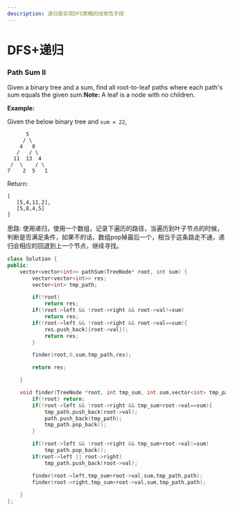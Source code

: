 ```yaml
---
description: 递归是实现DFS策略的经常性手段
---
```


# DFS+递归

### Path Sum II

Given a binary tree and a sum, find all root-to-leaf paths where each path's sum equals the given sum.**Note:** A leaf is a node with no children.

**Example:**

Given the below binary tree and `sum = 22`,

```text
      5
     / \
    4   8
   /   / \
  11  13  4
 /  \    / \
7    2  5   1
```

Return:

```text
[
   [5,4,11,2],
   [5,8,4,5]
]
```

思路: 使用递归，使用一个数组，记录下遍历的路径，当遍历到叶子节点的时候，判断是否满足条件，如果不的话，数组pop掉最后一个，相当于这条路走不通，递归会相应的回退到上一个节点，继续寻找。

```cpp
class Solution {
public:
    vector<vector<int>> pathSum(TreeNode* root, int sum) {
        vector<vector<int>> res;
        vector<int> tmp_path;

        if(!root)
        	return res;
        if(!root->left && !root->right && root->val!=sum)
        	return res;
        if(!root->left && !root->right && root->val==sum){
        	res.push_back({root->val});
        	return res;
        }

        finder(root,0,sum,tmp_path,res);

        return res;

    }

    void finder(TreeNode *root, int tmp_sum, int sum,vector<int> tmp_path, vector<vector<int>> &path){
    	if(!root) return;
    	if(!root->left && !root->right && tmp_sum+root->val==sum){
    		tmp_path.push_back(root->val);
    		path.push_back(tmp_path);
    		tmp_path.pop_back();
    	}

    	if(!root->left && !root->right && tmp_sum+root->val!=sum)
    		tmp_path.pop_back();
    	if(root->left || root->right)
    		tmp_path.push_back(root->val);

    	finder(root->left,tmp_sum+root->val,sum,tmp_path,path);
    	finder(root->right,tmp_sum+root->val,sum,tmp_path,path);
    		
    }
};
```

